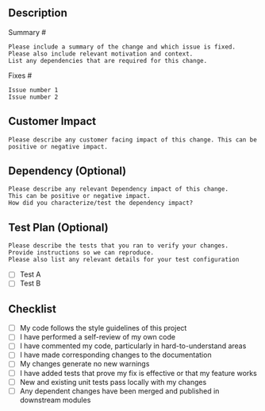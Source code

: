 ## Description

Summary #
```
Please include a summary of the change and which issue is fixed. Please also include relevant motivation and context. 
List any dependencies that are required for this change.
```

Fixes # 
```
Issue number 1
Issue number 2
```

## Customer Impact

```
Please describe any customer facing impact of this change. This can be positive or negative impact.
```

## Dependency (Optional)

```
Please describe any relevant Dependency impact of this change. 
This can be positive or negative impact. 
How did you characterize/test the dependency impact?
```

## Test Plan (Optional)

```
Please describe the tests that you ran to verify your changes. 
Provide instructions so we can reproduce. 
Please also list any relevant details for your test configuration
```

- [ ] Test A
- [ ] Test B

## Checklist

- [ ] My code follows the style guidelines of this project
- [ ] I have performed a self-review of my own code
- [ ] I have commented my code, particularly in hard-to-understand areas
- [ ] I have made corresponding changes to the documentation
- [ ] My changes generate no new warnings
- [ ] I have added tests that prove my fix is effective or that my feature works
- [ ] New and existing unit tests pass locally with my changes
- [ ] Any dependent changes have been merged and published in downstream modules

